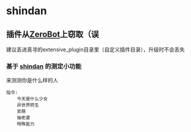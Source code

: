 # shindan  
## 插件从[ZeroBot](https://github.com/FloatTech/ZeroBot-Plugin)上窃取（误  
建议丢进真寻的extensive_plugin目录里（自定义插件目录），升级时不会丢失
### 基于 [shindan](https://shindanmaker.com) 的测定小功能
来测测你是什么样的人


    指令:
        今天是什么少女
        异世界转生
        卖萌
        抽老婆
        特殊能力
